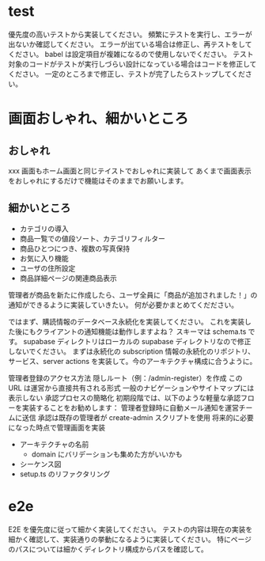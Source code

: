 # test

優先度の高いテストから実装してください。
頻繁にテストを実行し、エラーが出ないか確認してください。
エラーが出ている場合は修正し、再テストをしてください。
babel は設定項目が複雑になるので使用しないでください。
テスト対象のコードがテストが実行しづらい設計になっている場合はコードを修正してください。
一定のところまで修正し、テストが完了したらストップしてください。

# 画面おしゃれ、細かいところ

## おしゃれ

xxx 画面もホーム画面と同じテイストでおしゃれに実装して
あくまで画面表示をおしゃれにするだけで機能はそのままでお願いします。

## 細かいところ

- カテゴリの導入
- 商品一覧での値段ソート、カテゴリフィルター
- 商品ひとつにつき、複数の写真保持
- お気に入り機能
- ユーザの住所設定
- 商品詳細ページの関連商品表示

管理者が商品を新たに作成したら、ユーザ全員に「商品が追加されました！」の通知ができるように実装していきたい。
何が必要かまとめてくだださい。

ではまず、購読情報のデータベース永続化を実装してください。
これを実装した後にもクライアントの通知機能は動作しますよね？
スキーマは schema.ts です。
supabase ディレクトリはローカルの supabase ディレクトリなので修正しないでください。
まずは永続化の subscription 情報の永続化のリポジトリ、サービス、server actions を実装して。今のアーキテクチャ構成に合うように。

管理者登録のアクセス方法
隠しルート（例：/admin-register）を作成
この URL は運営から直接共有される形式
一般のナビゲーションやサイトマップには表示しない
承認プロセスの簡略化
初期段階では、以下のような軽量な承認フローを実装することをお勧めします：
管理者登録時に自動メール通知を運営チームに送信
承認は既存の管理者が create-admin スクリプトを使用
将来的に必要になった時点で管理画面を実装

- アーキテクチャの名前
  - domain にバリデーションも集めた方がいいかも
- シーケンス図
- setup.ts のリファクタリング

# e2e

E2E を優先度に従って細かく実装してください。
テストの内容は現在の実装を細かく確認して、実装通りの挙動になるように実装してください。
特にページのパスについては細かくディレクトリ構成からパスを確認して。
